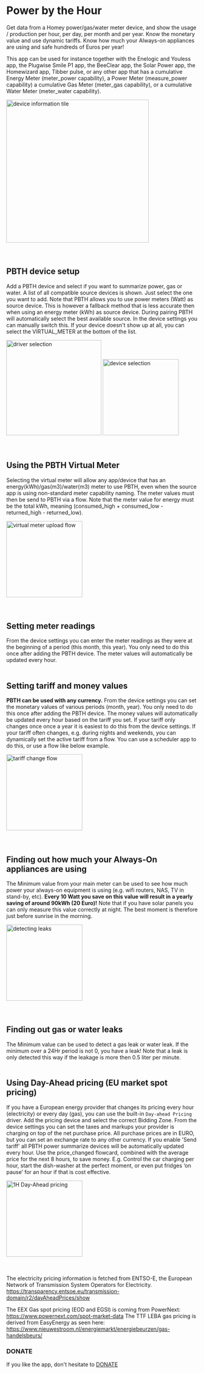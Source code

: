 # Power by the Hour

Get data from a Homey power/gas/water meter device, and show the usage / production per hour, per day, per month and per year. Know the monetary value and use dynamic tariffs. Know how much your Always-on appliances are using and safe hundreds of Euros per year!

This app can be used for instance together with the Enelogic and Youless app, the Plugwise Smile P1 app, the BeeClear app, the Solar Power app, the Homewizard app, Tibber pulse, or any other app that has a cumulative Energy Meter (meter_power capability), a Power Meter (measure_power capability) a cumulative Gas Meter (meter_gas capability), or a cumulative Water Meter (meter_water capability).

<img src="https://aws1.discourse-cdn.com/business4/uploads/athom/optimized/3X/5/5/55d1f95545e8389c18729221bf901a71321811fb_2_375x500.jpeg" alt="device information tile" width="375"/>
 <br>
 <br>
 <br>

## PBTH device setup
Add a PBTH device and select if you want to summarize power, gas or water. A list of all compatible source devices is shown. Just select the one you want to add. Note that PBTH allows you to use power meters (Watt) as source device. This is however a fallback method that is less accurate then when using an energy meter (kWh) as source device. During pairing PBTH will automatically select the best available source. In the device settings you can manually switch this. If your device doesn't show up at all, you can select the VIRTUAL_METER at the bottom of the list. 

<img src="https://aws1.discourse-cdn.com/business4/uploads/athom/original/3X/1/2/12a1275dde87ca9c92c8d79ce12db4f586e2866b.jpeg" alt="driver selection" width="250"/>
<img src="https://aws1.discourse-cdn.com/business4/uploads/athom/original/3X/3/d/3dceeec85652bbae7c650e967820c53051be072e.jpeg" alt="device selection" width="200"/>  
<br>
<br>
<br>

## Using the PBTH Virtual Meter
Selecting the virtual meter will allow any app/device that has an energy(kWh)/gas(m3)/water(m3) meter to use PBTH, even when the source app is using non-standard meter capability naming. The meter values must then be send to PBTH via a flow. Note that the meter value for energy must be the total kWh, meaning (consumed_high + consumed_low - returned_high - returned_low).

<img src="https://aws1.discourse-cdn.com/business4/uploads/athom/original/3X/5/5/55e82da0ff03a2e8357db5e83bf71d458e72040b.png" alt="virtual meter upload flow" width="200"/>  
 <br>
 <br>
 <br>

## Setting meter readings
From the device settings you can enter the meter readings as they were at the beginning of a period (this month, this year). You only need to do this once after adding the PBTH device. The meter values will automatically be updated every hour.  
<br>

## Setting tariff and money values
**PBTH can be used with any currency.** From the device settings you can set the monetary values of various periods (month, year). You only need to do this once after adding the PBTH device. The money values will automatically be updated every hour based on the tariff you set. If your tariff only changes once once a year it is easiest to do this from the device settings. If your tariff often changes, e.g. during nights and weekends, you can dynamically set the active tariff from a flow. You can use a scheduler app to do this, or use a flow like below example.  

<img src="https://aws1.discourse-cdn.com/business4/uploads/athom/original/3X/4/d/4d66a18295c0e18112eed0150d22ca9864a2773c.jpeg" alt="tariff change flow" width="200"/> 
<br>
<br>
<br>

## Finding out how much your Always-On appliances are using
The Minimum value from your main meter can be used to see how much power your always-on equipment is using (e.g. wifi routers, NAS, TV in stand-by, etc). **Every 10 Watt you save on this value will result in a yearly saving of around 90kWh (20 Euro)!** Note that if you have solar panels you can only measure this value correctly at night. The best moment is therefore just before sunrise in the morning.

<img src="https://aws1.discourse-cdn.com/business4/uploads/athom/optimized/3X/6/9/69e5cd1af74bc5d6a0d987711896f104246fd09f_2_243x500.jpeg" alt="detecting leaks" width="200"/>  
<br>
<br>
<br>

## Finding out gas or water leaks
The Minimum value can be used to detect a gas leak or water leak. If the minimum over a 24Hr period is not 0, you have a leak! Note that a leak is only detected this way if the leakage is more then 0.5 liter per minute.
<br>
<br>

## Using Day-Ahead pricing (EU market spot pricing)
If you have a European energy provider that changes its pricing every hour (electricity) or every day (gas), you can use the built-in `Day-ahead Pricing` driver. Add the pricing device and select the correct Bidding Zone.
From the device settings you can set the taxes and markups your provider is charging on top of the net purchase price. All purchase prices are in EURO, but you can set an exchange rate to any other currency. If you enable 'Send tariff' all PBTH power summarize devices will be automatically updated every hour. Use the price_changed flowcard, combined with the average price for the next 8 hours, to save money. E.g. Control the car charging per hour, start the dish-washer at the perfect moment, or even put fridges ‘on pause’ for an hour if that is cost effective.

<img src="https://aws1.discourse-cdn.com/business4/uploads/athom/optimized/3X/b/5/b536b76cdb308d7d3745e087f17280ac481600b4_2_182x499.jpeg" alt="1H Day-Ahead pricing" width="200"/> 
<br>
<br>
<br>

The electricity pricing information is fetched from ENTSO-E, the European Network of Transmission System Operators for Electricity. https://transparency.entsoe.eu/transmission-domain/r2/dayAheadPrices/show

The EEX Gas spot pricing (EOD and EGSI) is coming from PowerNext: https://www.powernext.com/spot-market-data
The TTF LEBA gas pricing is derived from EasyEnergy as seen here: https://www.nieuwestroom.nl/energiemarkt/energiebeurzen/gas-handelsbeurs/

### DONATE
If you like the app, don't hesitate to [DONATE](https://www.paypal.me/gruijter)